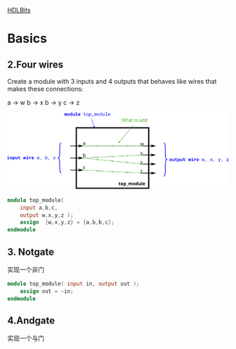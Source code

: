 [HDLBits](https://hdlbits.01xz.net/wiki/Main_Page)

# Basics

## 2.Four wires

Create a module with 3 inputs and 4 outputs that behaves like wires that makes these connections:

a -> w
b -> x
b -> y
c -> z

![](assets/eedc6a08025c739c94393f249b02f27d79f8ed6a.png)

```verilog
module top_module( 
    input a,b,c,
    output w,x,y,z );
    assign  {w,x,y,z} = {a,b,b,c};
endmodule
```

## 3. Notgate

实现一个非门

```verilog
module top_module( input in, output out );
    assign out = ~in;
endmodule
```

## 4.Andgate

实现一个与门





